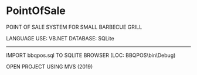 # PointOfSale
POINT OF SALE SYSTEM FOR SMALL BARBECUE GRILL

LANGUAGE USE: VB.NET
DATABASE: SQLite

--------------------
IMPORT bbqpos.sql TO SQLITE BROWSER (LOC: BBQPOS\bin\Debug)

OPEN PROJECT USING MVS (2019)
